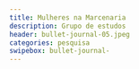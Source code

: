 ```yaml
---
title: Mulheres na Marcenaria
description: Grupo de estudos
header: bullet-journal-05.jpeg 
categories: pesquisa
swipebox: bullet-journal- 
---
```

